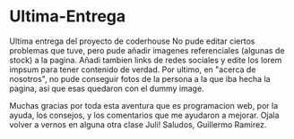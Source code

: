 # Ultima-Entrega
Ultima entrega del proyecto de coderhouse
No pude editar ciertos problemas que tuve, pero pude añadir imagenes referenciales (algunas de stock) a la pagina.
Añadi tambien links de redes sociales y edite los lorem impsum para tener contenido de verdad.
Por ultimo, en "acerca de nosotros", no pude conseguir fotos de la persona a la que iba hecha la pagina, asi que esas quedaron con el dummy image.

Muchas gracias por toda esta aventura que es programacion web, por la ayuda, los consejos, y los comentarios que me ayudaron a mejorar. Ojala volver a vernos en alguna otra clase Juli! 
Saludos, Guillermo Ramirez.
